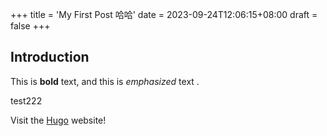 +++
title = 'My First Post 哈哈'
date = 2023-09-24T12:06:15+08:00
draft = false
+++
## Introduction

This is **bold** text, and this is *emphasized* text .

test222

Visit the [Hugo](https://gohugo.io) website!
